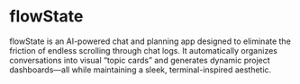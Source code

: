 # flowState
flowState is an AI-powered chat and planning app designed to eliminate the friction of endless scrolling through chat logs. It automatically organizes conversations into visual “topic cards” and generates dynamic project dashboards—all while maintaining a sleek, terminal-inspired aesthetic.
